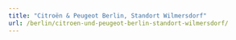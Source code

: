 ```yaml
---
title: "Citroën & Peugeot Berlin, Standort Wilmersdorf"
url: /berlin/citroen-und-peugeot-berlin-standort-wilmersdorf/
---
```

